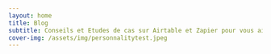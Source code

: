 ```yaml
---
layout: home
title: Blog
subtitle: Conseils et Etudes de cas sur Airtable et Zapier pour vous aider à mieux appréhender leurs fonctionnalités.
cover-img: /assets/img/personnalitytest.jpeg
---
```

